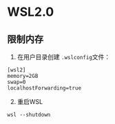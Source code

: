 # WSL2.0

## 限制内存

1. 在用户目录创建 `.wslconfig`文件：

```
[wsl2]
memory=2GB
swap=0
localhostForwarding=true
```

2. 重启WSL

```
wsl --shutdown
```
